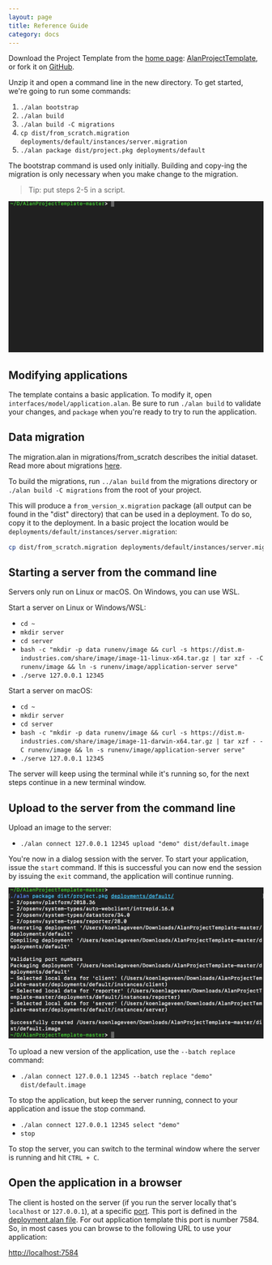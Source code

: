 ```yaml
---
layout: page
title: Reference Guide
category: docs
---
```



Download the Project Template from the [home page](/): [AlanProjectTemplate](https://github.com/M-industries/AlanProjectTemplate/archive/master.zip), or fork it on [GitHub](https://github.com/M-industries/AlanProjectTemplate).

Unzip it and open a command line in the new directory. To get started, we're going to run some commands:

1. `./alan bootstrap`
2. `./alan build`
3. `./alan build -C migrations`
4. `cp dist/from_scratch.migration deployments/default/instances/server.migration`
5. `./alan package dist/project.pkg deployments/default`

The bootstrap command is used only initially. Building and copy-ing the migration is only necessary when you make change to the migration. 

> Tip: put steps 2-5 in a script.

![](cli1.gif)


## Modifying applications
The template contains a basic application. To modify it, open `interfaces/model/application.alan`. Be sure to run `./alan build` to validate your changes, and `package` when you're ready to try to run the application.


## Data migration
The migration.alan in migrations/from_scratch describes the initial dataset. Read more about migrations [here](/pages/tuts/migration.html).

To build the migrations, run `../alan build` from the migrations directory or `./alan build -C migrations` from the root of your project.

This will produce a `from_version_x.migration` package (all output can be found in the "dist" directory) that can be used in a deployment. To do so, copy it to the deployment. In a basic project the location would be `deployments/default/instances/server.migration`:

```sh
cp dist/from_scratch.migration deployments/default/instances/server.migration
```

## Starting a server from the command line
Servers only run on Linux or macOS. On Windows, you can use WSL. 

Start a server on Linux or Windows/WSL:

- `cd ~`
- `mkdir server`
- `cd server`
- `bash -c "mkdir -p data runenv/image && curl -s https://dist.m-industries.com/share/image/image-11-linux-x64.tar.gz | tar xzf - -C runenv/image && ln -s runenv/image/application-server serve"`
- `./serve 127.0.0.1 12345`

Start a server on macOS:

- `cd ~`
- `mkdir server`
- `cd server`
- `bash -c "mkdir -p data runenv/image && curl -s https://dist.m-industries.com/share/image/image-11-darwin-x64.tar.gz | tar xzf - -C runenv/image && ln -s runenv/image/application-server serve"`
- `./serve 127.0.0.1 12345`


The server will keep using the terminal while it's running so, for the next steps continue in a new terminal window.


## Upload to the server from the command line
Upload an image to the server:

- `./alan connect 127.0.0.1 12345 upload "demo" dist/default.image`

You're now in a dialog session with the server. To start your application, issue the `start` command.
If this is successful you can now end the session by issuing the `exit` command, the application will continue running.

![](cli2.gif)

To upload a new version of the application, use the `--batch replace` command:

- `./alan connect 127.0.0.1 12345 --batch replace "demo" dist/default.image`

To stop the application, but keep the server running, connect to your application and issue the stop command.

- `./alan connect 127.0.0.1 12345 select "demo"`
- `stop`

To stop the server, you can switch to the terminal window where the server is running and hit `CTRL + C`. 


## Open the application in a browser

The client is hosted on the server (if you run the server locally that's `localhost` or `127.0.0.1`), at a specific [port](https://en.wikipedia.org/wiki/Network_port). This port is defined in the [deployment.alan file](https://github.com/M-industries/AlanProjectTemplate/blob/master/deployments/default/deployment.alan#L20). For out application template this port is number 7584. So, in most cases you can browse to the following URL to use your application:

[http://localhost:7584](http://localhost:7584)
